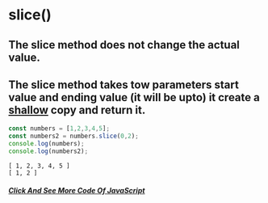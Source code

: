 # slice()
## The slice method does not change the actual value.
## The slice method takes tow parameters start value and ending value (it will be upto) it create a [shallow](https://developer.mozilla.org/en-US/docs/Glossary/Shallow_copy) copy and return it.
```JavaScript
const numbers = [1,2,3,4,5];
const numbers2 = numbers.slice(0,2);
console.log(numbers);
console.log(numbers2);
```
```output
[ 1, 2, 3, 4, 5 ]
[ 1, 2 ]
```

##### [Click And See More Code Of JavaScript](../js/5.slice.js)